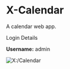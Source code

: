 # X-Calendar
 A calendar web app.

Login Details

**Username:** admin

![X:/Calendar](https://www.xtrendence.com/portfolio/projects/x-calendar/images/2.jpg)
